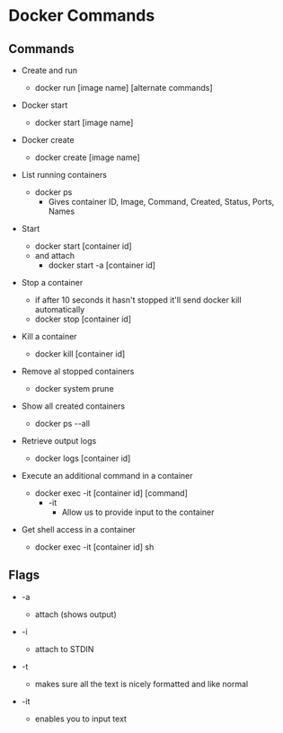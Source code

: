 # Docker Commands

## Commands

- Create and run

  - docker run [image name] [alternate commands]

- Docker start

  - docker start [image name]

- Docker create

  - docker create [image name]

- List running containers

  - docker ps
    - Gives container ID, Image, Command, Created, Status, Ports, Names

- Start

  - docker start [container id]
  - and attach
    - docker start -a [container id]

- Stop a container

  - if after 10 seconds it hasn't stopped it'll send docker kill automatically
  - docker stop [container id]

- Kill a container

  - docker kill [container id]

- Remove al stopped containers

  - docker system prune

- Show all created containers

  - docker ps --all

- Retrieve output logs

  - docker logs [container id]

- Execute an additional command in a container
  - docker exec -it [container id] [command]
    - -it
      - Allow us to provide input to the container

- Get shell access in a container
  - docker exec -it [container id] sh

## Flags

- -a

  - attach (shows output)

- -i

  - attach to STDIN

- -t

  - makes sure all the text is nicely formatted and like normal

- -it
  - enables you to input text
